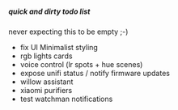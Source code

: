 ##### quick and dirty todo list

never expecting this to be empty ;-)

* fix UI Minimalist styling
* rgb lights cards
* voice control (lr spots + hue scenes)
* expose unifi status / notify firmware updates
* willow assistant
* xiaomi purifiers
* test watchman notifications
